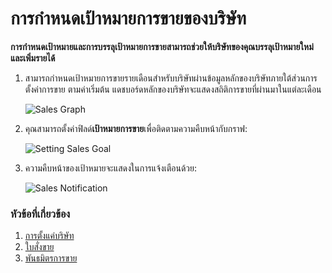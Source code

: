 <!-- add-breadcrumbs -->
# การกำหนดเป้าหมายการขายของบริษัท

**การกำหนดเป้าหมายและการบรรลุเป้าหมายการขายสามารถช่วยให้บริษัทของคุณบรรลุเป้าหมายใหม่และเพิ่มรายได้**

1. สามารถกำหนดเป้าหมายการขายรายเดือนสำหรับบริษัทผ่านข้อมูลหลักของบริษัทภายใต้ส่วนการตั้งค่าการขาย ตามค่าเริ่มต้น แดชบอร์ดหลักของบริษัทจะแสดงสถิติการขายที่ผ่านมาในแต่ละเดือน

    <img class="screenshot" alt="Sales Graph" src="{{docs_base_url}}/assets/img/sales_goal/sales_history_graph.png">

1. คุณสามารถตั้งค่าฟิลด์**เป้าหมายการขาย**เพื่อติดตามความคืบหน้ากับกราฟ:

    <img class="screenshot" alt="Setting Sales Goal" src="{{docs_base_url}}/assets/img/sales_goal/setting_sales_goal.gif">

1. ความคืบหน้าของเป้าหมายจะแสดงในการแจ้งเตือนด้วย:

    <img class="screenshot" alt="Sales Notification" src="{{docs_base_url}}/assets/img/sales_goal/sales_goal_notification.png">

### หัวข้อที่เกี่ยวข้อง
1. [การตั้งแค่บริษัท](/docs/user/manual/en/setting-up/company-setup)
1. [ใบสั่งขาย](/docs/user/manual/en/selling/sales-order)
1. [พันธมิตรการขาย](/docs/user/manual/en/selling/sales-partner)
